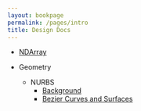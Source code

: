 ```yaml
---
layout: bookpage
permalink: /pages/intro
title: Design Docs
---
```


* [NDArray](/pages/ndarray)

* Geometry
    * NURBS
      * [Background](/pages/nurbs/background)
      * [Bezier Curves and Surfaces](/pages/nurbs/bezier)


